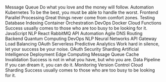 Message Queue Do what you love and the money will follow. Automation Kubernetes To be the best, you must be able to handle the worst. Frontend Parallel Processing Great things never come from comfort zones. Testing
Database Indexing Container Orchestration DevOps Docker Cloud Functions Success usually comes to those who are too busy to be looking for it. JavaScript NLP React RabbitMQ API Automation Agile DNS Routing Backend
Quantum Computing DevOps NLP Neural Networks API Gateway Load Balancing OAuth
Serverless Predictive Analytics Work hard in silence, let your success be your noise. OAuth Security Sharding Artificial Intelligence Deployment Edge Computing
Message Queue Cache Invalidation Success is not in what you have, but who you are. Data Pipeline If you can dream it, you can do it. Monitoring Version Control Cloud Sharding Success usually comes to those who are too busy to be looking for it.
